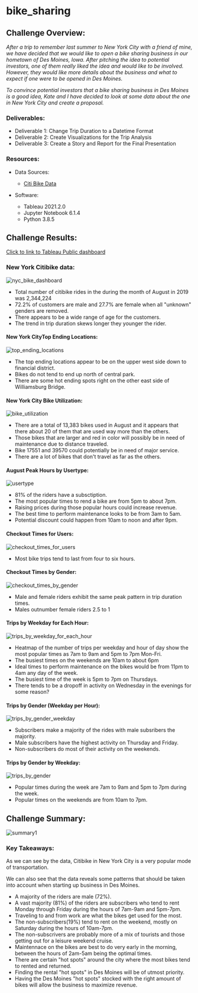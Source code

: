 # bike_sharing

## Challenge Overview:
*After a trip to remember last summer to New York City with a friend of mine, we have decided that we would like to open a bike sharing business in our hometown of Des Moines, Iowa.  After pitching the idea to potential investors, one of them really liked the idea and would like to be involved.  However, they would like more details about the business and what to expect if one were to be opened in Des Moines.*

*To convince potential investors that a bike sharing business in Des Moines is a good idea, Kate and I have decided  to look at some data about the one in New York City and create a proposal.*

### Deliverables:
   - Deliverable 1: Change Trip Duration to a Datetime Format
   - Deliverable 2: Create Visualizations for the Trip Analysis
   - Deliverable 3: Create a Story and Report for the Final Presentation
 
### Resources:
- Data Sources:
  - [Citi Bike Data](https://www.citibikenyc.com/system-data)

- Software:
  - Tableau 2021.2.0
  - Jupyter Notebook 6.1.4
  - Python 3.8.5

## Challenge Results:
[Click to link to Tableau Public dashboard](https://public.tableau.com/app/profile/david.supple/viz/Module_14_Challenge_16266571568650/Story1?publish=yes)

### New York Citibike data:
![nyc_bike_dashboard](https://user-images.githubusercontent.com/36451701/126410765-7db4b377-a8ea-4c02-b2ac-96ce675d3ed5.png)
 
   - Total number of citibike rides in the during the month of August in 2019 was 2,344,224
   - 72.2% of customers are male and 27.7% are female when all "unknown" genders are removed. 
   - There appears to be a wide range of age for the customers.
   - The trend in trip duration skews longer they younger the rider.
  
#### New York CityTop Ending Locations:
![top_ending_locations](https://user-images.githubusercontent.com/36451701/126410552-64d31648-1d8e-4115-8302-a17532bb0ca2.png)

   - The top ending locations appear to be on the upper west side down to financial district. 
   - Bikes do not tend to end up north of central park.
   - There are some hot ending spots right on the other east side of Williamsburg Bridge. 

#### New York City Bike Utilization:
![bike_utilization](https://user-images.githubusercontent.com/36451701/126410431-e8e31ca3-e0c3-46aa-884b-466922f37594.png)

   - There are a total of 13,383 bikes used in August and it appears that there about 20 of them that are used way more than the others.
   - Those bikes that are larger and red in color will possibly be in need of maintenance due to distance traveled. 
   - Bike 17551 and 39570 could potentially be in need of major service. 
   - There are a lot of bikes that don't travel as far as the others. 
 
#### August Peak Hours by Usertype:
![usertype](https://user-images.githubusercontent.com/36451701/126411082-a314553d-b542-430f-9a3f-2ce89c3e1c49.png)

   - 81% of the riders have a subsctiption.
   - The most popular times to rend a bike are from 5pm to about 7pm.
   - Raising prices during those popular hours could increase revenue.
   - The best time to perform maintenance looks to be from 3am to 5am.
   - Potential discount could happen from 10am to noon and after 9pm.
  
#### Checkout Times for Users:
![checkout_times_for_users](https://user-images.githubusercontent.com/36451701/126411301-2ae2037b-feec-49da-93fb-67c3986b7d84.png)

   - Most bike trips tend to last from four to six hours.
  
#### Checkout Times by Gender:
![checkout_times_by_gender](https://user-images.githubusercontent.com/36451701/126411433-94816855-7e57-4d32-936b-1b0e5278924f.png)

   - Male and female riders exhibit the same peak pattern in trip duration times.
   - Males outnumber female riders 2.5 to 1
 
#### Trips by Weekday for Each Hour:
![trips_by_weekday_for_each_hour](https://user-images.githubusercontent.com/36451701/126411774-0338e7f8-bbae-4cdc-965e-cf0e25131954.png)

   - Heatmap of the number of trips per weekday and hour of day show the most popular times as 7am to 9am and 5pm to 7pm Mon-Fri.
   - The busiest times on the weekends are 10am to about 6pm
   - Ideal times to perform maintenance on the bikes would be from 11pm to 4am any day of the week.
   - The busiest time of the week is 5pm to 7pm on Thursdays.
   - There tends to be a dropoff in activity on Wednesday in the evenings for some reason?
   
#### Trips by Gender (Weekday per Hour):
![trips_by_gender_weekday](https://user-images.githubusercontent.com/36451701/126411920-483b9cc6-b635-4329-be4a-4a9cdf4897b4.png)

   - Subscribers make a majority of the rides with male subsribers the majority.
   - Male subscribers have the highest activity on Thursday and Friday.
   - Non-subscribers do most of their activity on the weekends.
 
#### Trips by Gender by Weekday:
![trips_by_gender](https://user-images.githubusercontent.com/36451701/126412229-7ab69d14-61e0-45df-99de-df0b7ab52a03.png)

   - Popular times during the week are 7am to 9am and 5pm to 7pm during the week.
   - Popular times on the weekends are from 10am to 7pm.

## Challenge Summary:
![summary1](https://user-images.githubusercontent.com/36451701/126832202-0813037d-18f5-449f-a031-179fdd9bf57c.png)

### Key Takeaways:
As we can see by the data, Citibike in New York City is a very popular mode of transportation.  

We can also see that the data reveals some patterns that should be taken into account when starting up business in Des Moines.

   - A majority of the riders are male (72%).
   - A vast majority (81%) of the riders are subscribers who tend to rent Monday through Friday during the hours of 7am-9am and 5pm-7pm.
   - Traveling to and from work are what the bikes get used for the most. 
   - The non-subscribers(19%) tend to rent on the weekend, mostly on Saturday during the hours of 10am-7pm. 
   - The non-subscrivers are probably more of a mix of tourists and those getting out for a leisure weekend cruise.
   - Maintennace on the bikes are best to do very early in the morning, between the hours of 2am-5am being the optimal times.
   - There are certain "hot spots" around the city where the most bikes tend to rented and returned. 
   - Finding the rental "hot spots" in Des Moines will be of utmost priority.  
   - Having the Des Moines "hot spots" stocked with the right amount of bikes will allow the business to maximize revenue.


